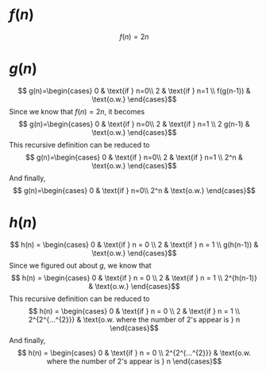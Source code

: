 # $f(n)$
$$f(n) = 2n$$

# $g(n)$
$$ g(n)=\begin{cases}
    0 & \text{if } n=0\\
    2 & \text{if } n=1 \\
    f(g(n-1)) & \text{o.w.}
\end{cases}$$
Since we know that $f(n) = 2n$, it becomes
$$ g(n)=\begin{cases}
    0 & \text{if } n=0\\
    2 & \text{if } n=1 \\
    2 g(n-1) & \text{o.w.}
\end{cases}$$
This recursive definition can be reduced to
$$ g(n)=\begin{cases}
    0 & \text{if } n=0\\
    2 & \text{if } n=1 \\
    2^n & \text{o.w.}
\end{cases}$$
And finally,
$$ g(n)=\begin{cases}
    0 & \text{if } n=0\\
    2^n & \text{o.w.}
\end{cases}$$


# $h(n)$
$$ h(n) = \begin{cases}
    0 & \text{if } n = 0 \\
    2 & \text{if } n = 1 \\
    g(h(n-1)) & \text{o.w.}
\end{cases}$$
Since we figured out about $g$, we know that
$$ h(n) = \begin{cases}
    0 & \text{if } n = 0 \\
    2 & \text{if } n = 1 \\
    2^{h(n-1)} & \text{o.w.}
\end{cases}$$
This recursive definition can be reduced to
$$ h(n) = \begin{cases}
    0 & \text{if } n = 0 \\
    2 & \text{if } n = 1 \\
    2^{2^{...^{2}}} & \text{o.w. where the number of 2's appear is } n
\end{cases}$$
And finally,
$$ h(n) = \begin{cases}
    0 & \text{if } n = 0 \\
    2^{2^{...^{2}}} & \text{o.w. where the number of 2's appear is } n
\end{cases}$$